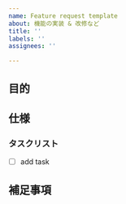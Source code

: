 ```yaml
---
name: Feature request template
about: 機能の実装 & 改修など
title: ''
labels: ''
assignees: ''

---
```


## 目的
<!-- 実装する目的を書く -->

## 仕様
<!-- 期待する・期待しない動作を書く -->

### タスクリスト
- [ ] add task

## 補足事項
<!-- 気になる点や仕様上での懸念事項等あれば記載する -->
